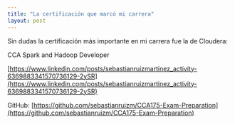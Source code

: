 ```yaml
---
title: "La certificación que marcó mi carrera"
layout: post
---
```


Sin dudas la certificación más importante en mi carrera fue la de Cloudera:

CCA Spark and Hadoop Developer

[https://www.linkedin.com/posts/sebastianruizmartinez_activity-6369883341570736129-2ySR](https://www.linkedin.com/posts/sebastianruizmartinez_activity-6369883341570736129-2ySR)

GitHub: [https://github.com/sebastianruizm/CCA175-Exam-Preparation](https://github.com/sebastianruizm/CCA175-Exam-Preparation)